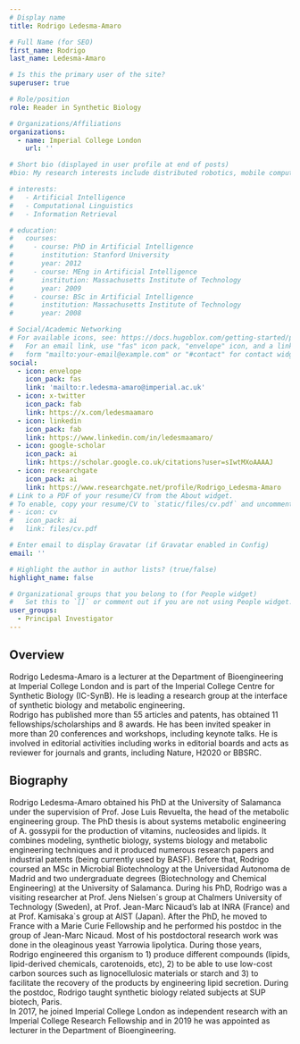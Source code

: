 ```yaml
---
# Display name
title: Rodrigo Ledesma-Amaro

# Full Name (for SEO)
first_name: Rodrigo
last_name: Ledesma-Amaro

# Is this the primary user of the site?
superuser: true

# Role/position
role: Reader in Synthetic Biology

# Organizations/Affiliations
organizations:
  - name: Imperial College London
    url: ''

# Short bio (displayed in user profile at end of posts)
#bio: My research interests include distributed robotics, mobile computing and programmable matter.

# interests:
#   - Artificial Intelligence
#   - Computational Linguistics
#   - Information Retrieval

# education:
#   courses:
#     - course: PhD in Artificial Intelligence
#       institution: Stanford University
#       year: 2012
#     - course: MEng in Artificial Intelligence
#       institution: Massachusetts Institute of Technology
#       year: 2009
#     - course: BSc in Artificial Intelligence
#       institution: Massachusetts Institute of Technology
#       year: 2008

# Social/Academic Networking
# For available icons, see: https://docs.hugoblox.com/getting-started/page-builder/#icons
#   For an email link, use "fas" icon pack, "envelope" icon, and a link in the
#   form "mailto:your-email@example.com" or "#contact" for contact widget.
social:
  - icon: envelope
    icon_pack: fas
    link: 'mailto:r.ledesma-amaro@imperial.ac.uk'
  - icon: x-twitter
    icon_pack: fab
    link: https://x.com/ledesmaamaro
  - icon: linkedin
    icon_pack: fab
    link: https://www.linkedin.com/in/ledesmaamaro/
  - icon: google-scholar
    icon_pack: ai
    link: https://scholar.google.co.uk/citations?user=sIwtMXoAAAAJ
  - icon: researchgate
    icon_pack: ai
    link: https://www.researchgate.net/profile/Rodrigo_Ledesma-Amaro
# Link to a PDF of your resume/CV from the About widget.
# To enable, copy your resume/CV to `static/files/cv.pdf` and uncomment the lines below.
# - icon: cv
#   icon_pack: ai
#   link: files/cv.pdf

# Enter email to display Gravatar (if Gravatar enabled in Config)
email: ''

# Highlight the author in author lists? (true/false)
highlight_name: false

# Organizational groups that you belong to (for People widget)
#   Set this to `[]` or comment out if you are not using People widget.
user_groups:
  - Principal Investigator
---
```


## Overview
Rodrigo Ledesma-Amaro is a lecturer at the Department of Bioengineering at Imperial College London and is part of the Imperial College Centre for Synthetic Biology (IC-SynB). He is leading a research group at the interface of synthetic biology and metabolic engineering.  
Rodrigo has published more than 55 articles and patents, has obtained 11 fellowships/scholarships and 8 awards. He has been invited speaker in more than 20 conferences and workshops, including keynote talks. He is involved in editorial activities including works in editorial boards and acts as reviewer for journals and grants, including Nature, H2020 or BBSRC.

## Biography
Rodrigo Ledesma-Amaro obtained his PhD at the University of Salamanca under the supervision of Prof. Jose Luis Revuelta, the head of the metabolic engineering group. The PhD thesis is about systems metabolic engineering of A. gossypii for the production of vitamins, nucleosides and lipids. It combines modeling, synthetic biology, systems biology and metabolic engineering techniques and it produced numerous research papers and industrial patents (being currently used by BASF). Before that, Rodrigo coursed an MSc in Microbial Biotechnology at the Universidad Autonoma de Madrid and two undergraduate degrees (Biotechnology and Chemical Engineering) at the University of Salamanca. During his PhD, Rodrigo was a visiting researcher at Prof. Jens Nielsen´s group at Chalmers University of Technology (Sweden), at Prof. Jean-Marc Nicaud’s lab at INRA (France) and at Prof. Kamisaka`s group at AIST (Japan). After the PhD, he moved to France with a Marie Curie Fellowship and he performed his postdoc in the group of Jean-Marc Nicaud. Most of his postdoctoral research work was done in the oleaginous yeast Yarrowia lipolytica. During those years, Rodrigo engineered this organism to 1) produce different compounds (lipids, lipid-derived chemicals, carotenoids, etc), 2) to be able to use low-cost carbon sources such as lignocellulosic materials or starch and 3) to facilitate the recovery of the products by engineering lipid secretion. During the postdoc, Rodrigo taught synthetic biology related subjects at SUP biotech, Paris.  
In 2017, he joined Imperial College London as independent research with an Imperial College Research Fellowship and in 2019 he was appointed as lecturer in the Department of Bioengineering.
